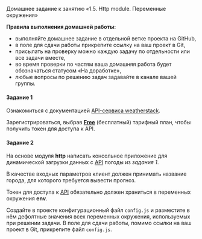  Домашнее задание к занятию «1.5. Http module. Переменные окружения»

**Правила выполнения домашней работы:** 
* выполняйте домашнее задание в отдельной ветке проекта на GitHub,
* в поле для сдачи работы прикрепите ссылку на ваш проект в Git,
* присылать на проверку можно каждую задачу по отдельности или все задачи вместе, 
* во время проверки по частям ваша домашняя работа будет обозначаться статусом «На доработке»,
* любые вопросы по решению задач задавайте в канале вашей группы.

#### Задание 1
Ознакомиться с документацией [API-сервиса weatherstack](https://weatherstack.com/documentation). 

Зарегистрироваться, выбрав [**Free**](https://weatherstack.com/signup/free) (бесплатный) тарифный план, чтобы получить токен для доступа к API.

#### Задание 2
На основе модуля **http** написать консольное приложение для динамической загрузки данных с [API](https://weatherstack.com/) погоды из *задания 1*. 

В качестве входных параметров клиент должен принимать название города, для которого требуется вывести прогноз. 

Токен для доступа к [API](https://weatherstack.com/) обязательно должен храниться в переменных окружения **env**.

Создайте в проекте конфигурационный файл `config.js` и разместите в нём дефолтные значения всех переменных окружения, используемых при решении задачи. В поле для сдачи работы, помимо ссылки на ваш проект в Git, прикрепите файл `config.js`.  
